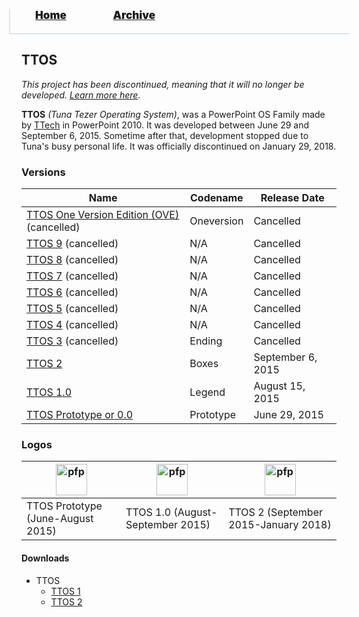 <blockquote style="background: #0000;border-bottom: 1px solid #B2D2E1;height: 30px;margin: 0 -20px 20px;padding: 0px 20px 9px 40px;">
  <p style=""><a href="https://quintenvandamme.github.io/pptos-wiki/" style="font-size: 17px;font-weight: 900;font-style: normal;text-shadow: rgba(255,255,255,0.9) 0 1px 0;">Home</a>&nbsp;&nbsp;&nbsp;&nbsp;&nbsp;&nbsp;&nbsp;&nbsp;&nbsp;&nbsp;&nbsp;&nbsp;&nbsp;&nbsp;&nbsp;&nbsp;&nbsp;&nbsp;
    <a href="https://quintenvandamme.github.io/pptos-wiki/archive/" style="font-size: 17px;font-weight: 900;font-style: normal;text-shadow: rgba(255,255,255,0.9) 0 1px 0;">Archive</a>
  </p>
</blockquote>

## TTOS

*This project has been discontinued, meaning that it will no longer be developed. [Learn more here](https://pptos.fandom.com/wiki/User_blog:TTech_TTOS_Return/The_official_announcement_of_the_discontinuation_of_TTOS_and_the_defunction_of_TTech).*

**TTOS** *(Tuna Tezer Operating System)*, was a PowerPoint OS Family made by [TTech](https://pptos.fandom.com/wiki/TTech) in PowerPoint 2010. It was developed between June 29 and September 6, 2015. Sometime after that, development stopped due to Tuna's busy personal life. It was officially discontinued on January 29, 2018. 

### Versions

|Name|Codename|Release Date|
|-|-|-|
|[TTOS One Version Edition (OVE)](https://quintenvandamme.github.io/pptos-wiki/wiki/TTOS/TTOS_OVE) (cancelled)|Oneversion|Cancelled|
|[TTOS 9](https://quintenvandamme.github.io/pptos-wiki/wiki/TTOS/Scrapped_TTOS_versions) (cancelled)|N/A|Cancelled|
|[TTOS 8](https://quintenvandamme.github.io/pptos-wiki/wiki/TTOS/Scrapped_TTOS_versions) (cancelled)|N/A|Cancelled|
|[TTOS 7](https://quintenvandamme.github.io/pptos-wiki/wiki/TTOS/Scrapped_TTOS_versions) (cancelled)|N/A|Cancelled|
|[TTOS 6](https://quintenvandamme.github.io/pptos-wiki/wiki/TTOS/Scrapped_TTOS_versions) (cancelled)|N/A|Cancelled|
|[TTOS 5](https://quintenvandamme.github.io/pptos-wiki/wiki/TTOS/Scrapped_TTOS_versions) (cancelled)|N/A|Cancelled|
|[TTOS 4](https://quintenvandamme.github.io/pptos-wiki/wiki/TTOS/Scrapped_TTOS_versions) (cancelled)|N/A|Cancelled|
|[TTOS 3](https://quintenvandamme.github.io/pptos-wiki/wiki/TTOS/TTOS_3) (cancelled)|Ending|Cancelled|
|[TTOS 2](https://quintenvandamme.github.io/pptos-wiki/wiki/TTOS/TTOS_2)|Boxes|September 6, 2015|
|[TTOS 1.0](https://quintenvandamme.github.io/pptos-wiki/wiki/TTOS/TTOS_1.0)|Legend|August 15, 2015|
|[TTOS Prototype or 0.0](https://quintenvandamme.github.io/pptos-wiki/wiki/TTOS/TTOS_Prototype)|Prototype|June 29, 2015|

### Logos

|<a><img height="50" alt="pfp" src="https://user-images.githubusercontent.com/58103738/132088005-506135e6-6e00-49f7-a820-6d7139b1660d.png" /></a>|<a><img height="50" alt="pfp" src="https://user-images.githubusercontent.com/58103738/132088018-fab41d44-11ac-44aa-be93-12c2a82d7b38.png" /></a>|<a><img height="50" alt="pfp" src="https://user-images.githubusercontent.com/58103738/132088027-7c680ce6-3aa1-4512-85f3-7ca2866dbd95.png" /></a>
| - | - | - |
|TTOS Prototype (June-August 2015)|TTOS 1.0 (August-September 2015)|TTOS 2 (September 2015-January 2018)|

#### Downloads

- TTOS
  - [TTOS 1](https://github.com/quintenvandamme/pptos-wiki/raw/gh-pages/files/TTOS/ttos1.0.pptx)
  - [TTOS 2](https://github.com/quintenvandamme/pptos-wiki/raw/gh-pages/files/TTOS/ttos2.pptx)

<body style="background-image: url(https://raw.githubusercontent.com/hexa-one/pptos-wiki/gh-pages/assets/background/background.png);background-repeat: no-repeat;background-attachment: fixed;background-size: cover;">